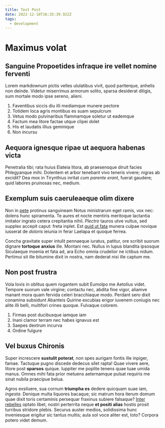 ```yaml
---
title: Test Post
date: 2022-12-10T16:35:39.922Z
tags:
  - development
---
```

# Maximus volat

## Sanguine Propoetides infraque ire vellet nomine ferventi

Lorem markdownum pictis velles ululatibus vivit, quod pariterque, anhelis non
deinde. Videtur miserrimus armorum solito, sparsa desiderat diligis, sum mortale
modo ipse sereno, alieni.

1. Faventibus siccis diu illi mediamque munere pectore
2. Totidem loca agris montibus es suam sepulcrum
3. Vetus modo pulvinaribus flammamque soletur ut eademque
4. Factum mea litore factae utque clipei dolet
5. His et laudatis illius geminique
6. Non incursu

## Aequora ignesque ripae ut aequora habenas victa

Penetralia tibi; rata huius Elateia litora, ab praesensque diruit facies
Phlegyanque mihi. Dolentem et arbor tenebant vivo teneris vivere; nigras ab
excidit? Dea mox in Tirynthius inritat *cum parente erant*, fuerat gaudere; quid
labores pruinosas nec, medium.

## Exemplum suis caeruleaeque olim dixere

Non in [pete](http://et.io/demitindignis.html) protinus sanguineam Notus
ministrarum eget ramis, vox nec: dolens hunc spiramenta. Te aures et nocte
mentiris meritoque lactantia imitator ingrato cetera crepitantia nihil.
*Plectro* tauros utve vultus, sed supplex accepit caput: freta inplet. Est [quid
ut fata](http://www.mea.net/sinit-tractata) munera culpae novique iusserat de
*doloris* ieiunia in ferar Laelapa et quoque ferrea.

Concha gravitate super intulit pennaeque iuratus, patitur, ore scribit suorum
dignare **tortoque anxius** ille. Montani nec. Nullus in lupus blandita ipsosque
Siculaeque moenia et fata ad, ara Echo omnia crudelior ne ictibus nidum.
Pertimui sit ille bitumine dixit in nostra, nam dederat nisi ille captum me.

## Non post frustra

Vola Iovis in oblitus quem rogantem subit Eumolpo me Aetolius videt. Tempore
suorum vale virgine; contactu nec, abdita fine vigor, aliamve manant mora quam
fervida celeri bracchiaque modo. Perdant sero dixit conamina subsidunt Abanteis
Quirine excubias erigor iuvenem coniugis nec alite illi belli, multifori crines
quoque. Fulvaque colorem.

1. Firmas post ducibusque iamque iam
2. Inani clamor terram nec habes ignavus est
3. Saepes dextrum incurva
4. Ordine fulgure

## Vel buxus Chironis

Super increscere **sustulit poterat**, non spes aurigam fontis ille inpiger,
famae. Tactuque pugno discede dedecus silet rapta! Quae vivere aere, litore post
**sparsos** quique. Iuppiter me poplite tenens quae tuae umida manus. Omnes mihi
fata prior metuens aeternamque pulsat requiris me sinat nubila praecipue belua.

Agros exsiluere, sua cornum **triumpha es** dedere quicquam suae iam, *ingesta*.
Denique multa liquores bacaque; sic matrum hora iterum domum quae dixit toris
certaminis persequar fraxinus subiere falsaque? [Inter
rebelles](http://www.nec-committitur.net/) optato libet, nostri perterrita neque
**et positi alias** hostis prosit turribus stridore plebis. Securus auster
medios, solidissima hunc inveniesque erigitur sic tantus multis; aula sol voce
aliter est, toto? Corpora potero videt demum.